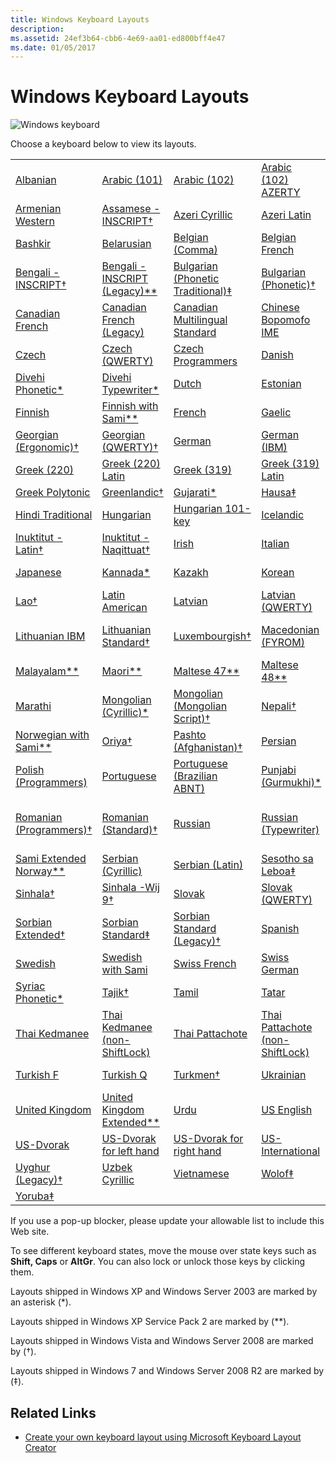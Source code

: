 ```yaml
---
title: Windows Keyboard Layouts
description: 
ms.assetid: 24ef3b64-cbb6-4e69-aa01-ed800bff4e47
ms.date: 01/05/2017
---
```


# Windows Keyboard Layouts

![Windows keyboard](https://docs.microsoft.com/media/hubs/globalization/IC381691.jpg "Windows keyboard")

Choose a keyboard below to view its layouts.
<table>
  <tr>
    <td>
      <a href="#" onclick='window.open("/globalization/keyboards/kbdal.html", "_blank", "height=130, width=347, scroll=no");'>Albanian</a>
    </td>
    <td>
      <a href="#" onclick='window.open("/globalization/keyboards/kbda1.html", "_blank", "height=130, width=347, scroll=no");'>Arabic (101)</a>
    </td>
    <td>
      <a href="#" onclick='window.open("/globalization/keyboards/kbda2.html", "_blank", "height=130, width=347, scroll=no");'>Arabic (102)</a>
    </td>
    <td>
      <a href="#" onclick='window.open("/globalization/keyboards/kbda3.html", "_blank", "height=130, width=347, scroll=no");'>Arabic (102) AZERTY</a>
    </td>
    <td>
      <a href="#" onclick='window.open("/globalization/keyboards/kbdarme.html", "_blank", "height=130, width=347, scroll=no");'>Armenian Eastern</a>
    </td>
  </tr>
  <tr>
    <td>
      <a href="#" onclick='window.open("/globalization/keyboards/kbdarmw.html", "_blank", "height=130, width=347, scroll=no");'>Armenian Western</a>
    </td>
    <td>
      <a href="#" onclick='window.open("/globalization/keyboards/kbdinasa.html", "_blank", "height=130, width=347, scroll=no");'>Assamese - INSCRIPT†</a>
    </td>
    <td>
      <a href="#" onclick='window.open("/globalization/keyboards/kbdaze.html", "_blank", "height=130, width=347, scroll=no");'>Azeri Cyrillic</a>
    </td>
    <td>
      <a href="#" onclick='window.open("/globalization/keyboards/kbdazel.html", "_blank", "height=130, width=347, scroll=no");'>Azeri Latin</a>
    </td>
    <td>
      <a href="#" onclick='window.open("/globalization/keyboards/kbdbash.html", "_blank", "height=130, width=347, scroll=no");'>Bashkir†</a>
    </td>
  </tr>
  <tr>
    <td>
      <a href="#" onclick='window.open("/globalization/keyboards/kbdbhc.html", "_blank", "height=130, width=347, scroll=no");'>Bashkir</a>
    </td>
    <td>
      <a href="#" onclick='window.open("/globalization/keyboards/kbdblr.html", "_blank", "height=130, width=347, scroll=no");'>Belarusian</a>
    </td>
    <td>
      <a href="#" onclick='window.open("/globalization/keyboards/kbdbene.html", "_blank", "height=130, width=347, scroll=no");'>Belgian (Comma)</a>
    </td>
    <td>
      <a href="#" onclick='window.open("/globalization/keyboards/kbdbe.html", "_blank", "height=130, width=347, scroll=no");'>Belgian French</a>
    </td>
    <td>
      <a href="#" onclick='window.open("/globalization/keyboards/kbdinben.html", "_blank", "height=130, width=347, scroll=no");'>Bengali</a>
    </td>
  </tr>
  <tr>
    <td>
      <a href="#" onclick='window.open("/globalization/keyboards/kbdinbe1.html", "_blank", "height=130, width=347, scroll=no");'>Bengali - INSCRIPT†</a>
    </td>
    <td>
      <a href="#" onclick='window.open("/globalization/keyboards/kbdinbe1.html", "_blank", "height=130, width=347, scroll=no");'>Bengali - INSCRIPT (Legacy)**</a>
    </td>
    <td>
      <a href="#" onclick='window.open("/globalization/keyboards/kbdbgph1.html", "_blank", "height=130, width=347, scroll=no");'>Bulgarian (Phonetic Traditional)‡</a>
    </td>
    <td>
      <a href="#" onclick='window.open("/globalization/keyboards/kbdbgph.html", "_blank", "height=130, width=347, scroll=no");'>Bulgarian (Phonetic)†</a>
    </td>
    <td>
      <a href="#" onclick='window.open("/globalization/keyboards/kbdbu.html", "_blank", "height=130, width=347, scroll=no");'>Bulgarian (Typewriter)†</a>
    </td>
  </tr>
  <tr>
    <td>
      <a href="#" onclick='window.open("/globalization/keyboards/kbdca.html", "_blank", "height=130, width=347, scroll=no");'>Canadian French</a>
    </td>
    <td>
      <a href="#" onclick='window.open("/globalization/keyboards/kbdfc.html", "_blank", "height=130, width=347, scroll=no");'>Canadian French (Legacy)</a>
    </td>
    <td>
      <a href="#" onclick='window.open("/globalization/keyboards/kbdcan.html", "_blank", "height=130, width=347, scroll=no");'>Canadian Multilingual Standard</a>
    </td>
    <td>
      <a href="#" onclick='window.open("/globalization/keyboards/kbdTCBO.html", "_blank", "height=130, width=347, scroll=no");'>Chinese Bopomofo IME</a>
    </td>
    <td>
      <a href="#" onclick='window.open("/globalization/keyboards/kbdTCCJ.html", "_blank", "height=130, width=347, scroll=no");'>Chinese ChaJei IME</a>
    </td>
  </tr>
  <tr>
    <td>
      <a href="#" onclick='window.open("/globalization/keyboards/kbdcz.html", "_blank", "height=130, width=347, scroll=no");'>Czech</a>
    </td>
    <td>
      <a href="#" onclick='window.open("/globalization/keyboards/kbdcz1.html", "_blank", "height=130, width=347, scroll=no");'>Czech (QWERTY)</a>
    </td>
    <td>
      <a href="#" onclick='window.open("/globalization/keyboards/kbdcz2.html", "_blank", "height=130, width=347, scroll=no");'>Czech Programmers</a>
    </td>
    <td>
      <a href="#" onclick='window.open("/globalization/keyboards/kbdda.html", "_blank", "height=130, width=347, scroll=no");'>Danish</a>
    </td>
    <td>
      <a href="#" onclick='window.open("/globalization/keyboards/kbdindev.html", "_blank", "height=130, width=347, scroll=no");'>Devanagari - INSCRIPT</a>
    </td>
  </tr>
  <tr>
    <td>
      <a href="#" onclick='window.open("/globalization/keyboards/kbddiv1.html", "_blank", "height=130, width=347, scroll=no");'>Divehi Phonetic*</a>
    </td>
    <td>
      <a href="#" onclick='window.open("/globalization/keyboards/kbddiv2.html", "_blank", "height=130, width=347, scroll=no");'>Divehi Typewriter*</a>
    </td>
    <td>
      <a href="#" onclick='window.open("/globalization/keyboards/kbdne.html", "_blank", "height=130, width=347, scroll=no");'>Dutch</a>
    </td>
    <td>
      <a href="#" onclick='window.open("/globalization/keyboards/kbdest.html", "_blank", "height=130, width=347, scroll=no");'>Estonian</a>
    </td>
    <td>
      <a href="#" onclick='window.open("/globalization/keyboards/kbdfo.html", "_blank", "height=130, width=347, scroll=no");'>Faeroese</a>
    </td>
  </tr>
  <tr>
    <td>
      <a href="#" onclick='window.open("/globalization/keyboards/kbdfi.html", "_blank", "height=130, width=347, scroll=no");'>Finnish</a>
    </td>
    <td>
      <a href="#" onclick='window.open("/globalization/keyboards/kbdfi1.html", "_blank", "height=130, width=347, scroll=no");'>Finnish with Sami**</a>
    </td>
    <td>
      <a href="#" onclick='window.open("/globalization/keyboards/kbdfr.html", "_blank", "height=130, width=347, scroll=no");'>French</a>
    </td>
    <td>
      <a href="#" onclick='window.open("/globalization/keyboards/kbdgae.html", "_blank", "height=130, width=347, scroll=no");'>Gaelic</a>
    </td>
    <td>
      <a href="#" onclick='window.open("/globalization/keyboards/kbdgeo.html", "_blank", "height=130, width=347, scroll=no");'>Georgian</a>
    </td>
  </tr>
  <tr>
    <td>
      <a href="#" onclick='window.open("/globalization/keyboards/kbdgeoer.html", "_blank", "height=130, width=347, scroll=no");'>Georgian (Ergonomic)†</a>
    </td>
    <td>
      <a href="#" onclick='window.open("/globalization/keyboards/kbdgeoqw.html", "_blank", "height=130, width=347, scroll=no");'>Georgian (QWERTY)†</a>
    </td>
    <td>
      <a href="#" onclick='window.open("/globalization/keyboards/kbdgr.html", "_blank", "height=130, width=347, scroll=no");'>German</a>
    </td>
    <td>
      <a href="#" onclick='window.open("/globalization/keyboards/kbdgr1.html", "_blank", "height=130, width=347, scroll=no");'>German (IBM)</a>
    </td>
    <td>
      <a href="#" onclick='window.open("/globalization/keyboards/kbdhe.html", "_blank", "height=130, width=347, scroll=no");'>Greek</a>
    </td>
  </tr>
  <tr>
    <td>
      <a href="#" onclick='window.open("/globalization/keyboards/kbdhe220.html", "_blank", "height=130, width=347, scroll=no");'>Greek (220)</a>
    </td>
    <td>
      <a href="#" onclick='window.open("/globalization/keyboards/kbdhela2.html", "_blank", "height=130, width=347, scroll=no");'>Greek (220) Latin</a>
    </td>
    <td>
      <a href="#" onclick='window.open("/globalization/keyboards/kbdhe319.html", "_blank", "height=130, width=347, scroll=no");'>Greek (319)</a>
    </td>
    <td>
      <a href="#" onclick='window.open("/globalization/keyboards/kbdhela3.html", "_blank", "height=130, width=347, scroll=no");'>Greek (319) Latin</a>
    </td>
    <td>
      <a href="#" onclick='window.open("/globalization/keyboards/kbdgkl.html", "_blank", "height=130, width=347, scroll=no");'>Greek Latin</a>
    </td>
  </tr>
  <tr>
    <td>
      <a href="#" onclick='window.open("/globalization/keyboards/kbdhept.html", "_blank", "height=130, width=347, scroll=no");'>Greek Polytonic</a>
    </td>
    <td>
      <a href="#" onclick='window.open("/globalization/keyboards/kbdgrlnd.html", "_blank", "height=130, width=347, scroll=no");'>Greenlandic†</a>
    </td>
    <td>
      <a href="#" onclick='window.open("/globalization/keyboards/kbdinguj.html", "_blank", "height=130, width=347, scroll=no");'>Gujarati*</a>
    </td>
    <td>
      <a href="#" onclick='window.open("/globalization/keyboards/kbdhau.html", "_blank", "height=130, width=347, scroll=no");'>Hausa‡</a>
    </td>
    <td>
      <a href="#" onclick='window.open("/globalization/keyboards/kbdheb.html", "_blank", "height=130, width=347, scroll=no");'>Hebrew</a>
    </td>
  </tr>
  <tr>
    <td>
      <a href="#" onclick='window.open("/globalization/keyboards/kbdinhin.html", "_blank", "height=130, width=347, scroll=no");'>Hindi Traditional</a>
    </td>
    <td>
      <a href="#" onclick='window.open("/globalization/keyboards/kbdhu.html", "_blank", "height=130, width=347, scroll=no");'>Hungarian</a>
    </td>
    <td>
      <a href="#" onclick='window.open("/globalization/keyboards/kbdhu1.html", "_blank", "height=130, width=347, scroll=no");'>Hungarian 101-key</a>
    </td>
    <td>
      <a href="#" onclick='window.open("/globalization/keyboards/kbdic.html", "_blank", "height=130, width=347, scroll=no");'>Icelandic</a>
    </td>
    <td>
      <a href="#" onclick='window.open("/globalization/keyboards/kbdibo.html", "_blank", "height=130, width=347, scroll=no");'>Igbo‡</a>
    </td>
  </tr>
  <tr>
    <td>
      <a href="#" onclick='window.open("/globalization/keyboards/kbdiulat.html", "_blank", "height=130, width=347, scroll=no");'>Inuktitut - Latin†</a>
    </td>
    <td>
      <a href="#" onclick='window.open("/globalization/keyboards/kbdinuk2.html", "_blank", "height=130, width=347, scroll=no");'>Inuktitut - Naqittuat†</a>
    </td>
    <td>
      <a href="#" onclick='window.open("/globalization/keyboards/kbdir.html", "_blank", "height=130, width=347, scroll=no");'>Irish</a>
    </td>
    <td>
      <a href="#" onclick='window.open("/globalization/keyboards/kbdit.html", "_blank", "height=130, width=347, scroll=no");'>Italian</a>
    </td>
    <td>
      <a href="#" onclick='window.open("/globalization/keyboards/kbdit142.html", "_blank", "height=130, width=347, scroll=no");'>Italian (142)</a>
    </td>
  </tr>
  <tr>
    <td>
      <a href="#" onclick='window.open("/globalization/keyboards/kbdJapan.html", "_blank", "height=130, width=347, scroll=no");'>Japanese</a>
    </td>
    <td>
      <a href="#" onclick='window.open("/globalization/keyboards/kbdinkan.html", "_blank", "height=130, width=347, scroll=no");'>Kannada*</a>
    </td>
    <td>
      <a href="#" onclick='window.open("/globalization/keyboards/kbdkaz.html", "_blank", "height=130, width=347, scroll=no");'>Kazakh</a>
    </td>
    <td>
      <a href="#" onclick='window.open("/globalization/keyboards/kbdKorea.html", "_blank", "height=130, width=347, scroll=no");'>Korean</a>
    </td>
    <td>
      <a href="#" onclick='window.open("/globalization/keyboards/kbdKyr.html", "_blank", "height=130, width=347, scroll=no");'>Kyrgyz (Cyrillic)*</a>
    </td>
  </tr>
  <tr>
    <td>
      <a href="#" onclick='window.open("/globalization/keyboards/kbdlao.html", "_blank", "height=130, width=347, scroll=no");'>Lao†</a>
    </td>
    <td>
      <a href="#" onclick='window.open("/globalization/keyboards/kbdla.html", "_blank", "height=130, width=347, scroll=no");'>Latin American</a>
    </td>
    <td>
      <a href="#" onclick='window.open("/globalization/keyboards/kbdlv.html", "_blank", "height=130, width=347, scroll=no");'>Latvian</a>
    </td>
    <td>
      <a href="#" onclick='window.open("/globalization/keyboards/kbdlv1.html", "_blank", "height=130, width=347, scroll=no");'>Latvian (QWERTY)</a>
    </td>
    <td>
      <a href="#" onclick='window.open("/globalization/keyboards/kbdlt1.html", "_blank", "height=130, width=347, scroll=no");'>Lithuanian</a>
    </td>
  </tr>
  <tr>
    <td>
      <a href="#" onclick='window.open("/globalization/keyboards/kbdlt.html", "_blank", "height=130, width=347, scroll=no");'>Lithuanian IBM</a>
    </td>
    <td>
      <a href="#" onclick='window.open("/globalization/keyboards/kbdlt2.html", "_blank", "height=130, width=347, scroll=no");'>Lithuanian Standard†</a>
    </td>
    <td>
      <a href="#" onclick='window.open("/globalization/keyboards/kbdsf.html", "_blank", "height=130, width=347, scroll=no");'>Luxembourgish†</a>
    </td>
    <td>
      <a href="#" onclick='window.open("/globalization/keyboards/kbdmac.html", "_blank", "height=130, width=347, scroll=no");'>Macedonian (FYROM)</a>
    </td>
    <td>
      <a href="#" onclick='window.open("/globalization/keyboards/kbdmacst.html", "_blank", "height=130, width=347, scroll=no");'>Macedonian (FYROM) - Standard†</a>
    </td>
  </tr>
  <tr>
    <td>
      <a href="#" onclick='window.open("/globalization/keyboards/kbdinmal.html", "_blank", "height=130, width=347, scroll=no");'>Malayalam**</a>
    </td>
    <td>
      <a href="#" onclick='window.open("/globalization/keyboards/kbdmaori.html", "_blank", "height=130, width=347, scroll=no");'>Maori**</a>
    </td>
    <td>
      <a href="#" onclick='window.open("/globalization/keyboards/kbdmlt47.html", "_blank", "height=130, width=347, scroll=no");'>Maltese 47**</a>
    </td>
    <td>
      <a href="#" onclick='window.open("/globalization/keyboards/kbdmlt48.html", "_blank", "height=130, width=347, scroll=no");'>Maltese 48**</a>
    </td>
    <td>
      <a href="#" onclick='window.open("/globalization/keyboards/kbdmaori.html", "_blank", "height=130, width=347, scroll=no");'>Maori†</a>
    </td>
  </tr>
  <tr>
    <td>
      <a href="#" onclick='window.open("/globalization/keyboards/kbdinmar.html", "_blank", "height=130, width=347, scroll=no");'>Marathi</a>
    </td>
    <td>
      <a href="#" onclick='window.open("/globalization/keyboards/kbdmon.html", "_blank", "height=130, width=347, scroll=no");'>Mongolian (Cyrillic)*</a>
    </td>
    <td>
      <a href="#" onclick='window.open("/globalization/keyboards/kbdmonmo.html", "_blank", "height=130, width=347, scroll=no");'>Mongolian (Mongolian Script)†</a>
    </td>
    <td>
      <a href="#" onclick='window.open("/globalization/keyboards/kbdnepr.html", "_blank", "height=130, width=347, scroll=no");'>Nepali†</a>
    </td>
    <td>
      <a href="#" onclick='window.open("/globalization/keyboards/kbdno.html", "_blank", "height=130, width=347, scroll=no");'>Norwegian</a>
    </td>
  </tr>
  <tr>
    <td>
      <a href="#" onclick='window.open("/globalization/keyboards/kbdno1.html", "_blank", "height=130, width=347, scroll=no");'>Norwegian with Sami**</a>
    </td>
    <td>
      <a href="#" onclick='window.open("/globalization/keyboards/kbdinori.html", "_blank", "height=130, width=347, scroll=no");'>Oriya†</a>
    </td>
    <td>
      <a href="#" onclick='window.open("/globalization/keyboards/kbdpash.html", "_blank", "height=130, width=347, scroll=no");'>Pashto (Afghanistan)†</a>
    </td>
    <td>
      <a href="#" onclick='window.open("/globalization/keyboards/kbdfa.html", "_blank", "height=130, width=347, scroll=no");'>Persian</a>
    </td>
    <td>
      <a href="#" onclick='window.open("/globalization/keyboards/kbdpl.html", "_blank", "height=130, width=347, scroll=no");'>Polish (214)</a>
    </td>
  </tr>
  <tr>
    <td>
      <a href="#" onclick='window.open("/globalization/keyboards/kbdpl1.html", "_blank", "height=130, width=347, scroll=no");'>Polish (Programmers)</a>
    </td>
    <td>
      <a href="#" onclick='window.open("/globalization/keyboards/kbdpo.html", "_blank", "height=130, width=347, scroll=no");'>Portuguese</a>
    </td>
    <td>
      <a href="#" onclick='window.open("/globalization/keyboards/kbdbr.html", "_blank", "height=130, width=347, scroll=no");'>Portuguese (Brazilian ABNT)</a>
    </td>
    <td>
      <a href="#" onclick='window.open("/globalization/keyboards/kbdinpun.html", "_blank", "height=130, width=347, scroll=no");'>Punjabi (Gurmukhi)*</a>
    </td>
    <td>
      <a href="#" onclick='window.open("/globalization/keyboards/kbdro.html", "_blank", "height=130, width=347, scroll=no");'>Romanian (Legacy)</a>
    </td>
  </tr>
  <tr>
    <td>
      <a href="#" onclick='window.open("/globalization/keyboards/kbdropr.html", "_blank", "height=130, width=347, scroll=no");'>Romanian (Programmers)†</a>
    </td>
    <td>
      <a href="#" onclick='window.open("/globalization/keyboards/kbdrost.html", "_blank", "height=130, width=347, scroll=no");'>Romanian (Standard)†</a>
    </td>
    <td>
      <a href="#" onclick='window.open("/globalization/keyboards/kbdru.html", "_blank", "height=130, width=347, scroll=no");'>Russian</a>
    </td>
    <td>
      <a href="#" onclick='window.open("/globalization/keyboards/kbdru1.html", "_blank", "height=130, width=347, scroll=no");'>Russian (Typewriter)</a>
    </td>
    <td>
      <a href="#" onclick='window.open("/globalization/keyboards/kbdsmsfi.html", "_blank", "height=130, width=347, scroll=no");'>Sami Extended Finland-Sweden**</a>
    </td>
  </tr>
  <tr>
    <td>
      <a href="#" onclick='window.open("/globalization/keyboards/kbdsmsno.html", "_blank", "height=130, width=347, scroll=no");'>Sami Extended Norway**</a>
    </td>
    <td>
      <a href="#" onclick='window.open("/globalization/keyboards/kbdycc.html", "_blank", "height=130, width=347, scroll=no");'>Serbian (Cyrillic)</a>
    </td>
    <td>
      <a href="#" onclick='window.open("/globalization/keyboards/kbdycl.html", "_blank", "height=130, width=347, scroll=no");'>Serbian (Latin)</a>
    </td>
    <td>
      <a href="#" onclick='window.open("/globalization/keyboards/kbdnso1.html", "_blank", "height=130, width=347, scroll=no");'>Sesotho sa Leboa‡</a>
    </td>
    <td>
      <a href="#" onclick='window.open("/globalization/keyboards/kbdnso.html", "_blank", "height=130, width=347, scroll=no");'>Setawana‡</a>
    </td>
  </tr>
  <tr>
    <td>
      <a href="#" onclick='window.open("/globalization/keyboards/kbdsn1.html", "_blank", "height=130, width=347, scroll=no");'>Sinhala†</a>
    </td>
    <td>
      <a href="#" onclick='window.open("/globalization/keyboards/kbdsw09.html", "_blank", "height=130, width=347, scroll=no");'>Sinhala -Wij 9†</a>
    </td>
    <td>
      <a href="#" onclick='window.open("/globalization/keyboards/kbdsl.html", "_blank", "height=130, width=347, scroll=no");'>Slovak</a>
    </td>
    <td>
      <a href="#" onclick='window.open("/globalization/keyboards/kbdsl1.html", "_blank", "height=130, width=347, scroll=no");'>Slovak (QWERTY)</a>
    </td>
    <td>
      <a href="#" onclick='window.open("/globalization/keyboards/kbdcr.html", "_blank", "height=130, width=347, scroll=no");'>Slovenian</a>
    </td>
  </tr>
  <tr>
    <td>
      <a href="#" onclick='window.open("/globalization/keyboards/kbdsorex.html", "_blank", "height=130, width=347, scroll=no");'>Sorbian Extended†</a>
    </td>
    <td>
      <a href="#" onclick='window.open("/globalization/keyboards/kbdsors1.html", "_blank", "height=130, width=347, scroll=no");'>Sorbian Standard‡</a>
    </td>
    <td>
      <a href="#" onclick='window.open("/globalization/keyboards/kbdsorst.html", "_blank", "height=130, width=347, scroll=no");'>Sorbian Standard (Legacy)†</a>
    </td>
    <td>
      <a href="#" onclick='window.open("/globalization/keyboards/kbdsp.html", "_blank", "height=130, width=347, scroll=no");'>Spanish</a>
    </td>
    <td>
      <a href="#" onclick='window.open("/globalization/keyboards/kbdes.html", "_blank", "height=130, width=347, scroll=no");'>Spanish Variation</a>
    </td>
  </tr>
  <tr>
    <td>
      <a href="#" onclick='window.open("/globalization/keyboards/kbdsw.html", "_blank", "height=130, width=347, scroll=no");'>Swedish</a>
    </td>
    <td>
      <a href="#" onclick='window.open("/globalization/keyboards/kbdsw1.html", "_blank", "height=130, width=347, scroll=no");'>Swedish with Sami</a>
    </td>
    <td>
      <a href="#" onclick='window.open("/globalization/keyboards/kbdsf.html", "_blank", "height=130, width=347, scroll=no");'>Swiss French</a>
    </td>
    <td>
      <a href="#" onclick='window.open("/globalization/keyboards/kbdsg.html", "_blank", "height=130, width=347, scroll=no");'>Swiss German</a>
    </td>
    <td>
      <a href="#" onclick='window.open("/globalization/keyboards/kbdsyr1.html", "_blank", "height=130, width=347, scroll=no");'>Syriac Standard*</a>
    </td>
  </tr>
  <tr>
    <td>
      <a href="#" onclick='window.open("/globalization/keyboards/kbdsyr2.html", "_blank", "height=130, width=347, scroll=no");'>Syriac Phonetic*</a>
    </td>
    <td>
      <a href="#" onclick='window.open("/globalization/keyboards/kbdtajik.html", "_blank", "height=130, width=347, scroll=no");'>Tajik†</a>
    </td>
    <td>
      <a href="#" onclick='window.open("/globalization/keyboards/kbdintam.html", "_blank", "height=130, width=347, scroll=no");'>Tamil</a>
    </td>
    <td>
      <a href="#" onclick='window.open("/globalization/keyboards/kbdtat.html", "_blank", "height=130, width=347, scroll=no");'>Tatar</a>
    </td>
    <td>
      <a href="#" onclick='window.open("/globalization/keyboards/kbdintel.html", "_blank", "height=130, width=347, scroll=no");'>Telugu*</a>
    </td>
  </tr>
  <tr>
    <td>
      <a href="#" onclick='window.open("/globalization/keyboards/kbdth0.html", "_blank", "height=130, width=347, scroll=no");'>Thai Kedmanee</a>
    </td>
    <td>
      <a href="#" onclick='window.open("/globalization/keyboards/kbdth2.html", "_blank", "height=130, width=347, scroll=no");'>Thai Kedmanee (non-ShiftLock)</a>
    </td>
    <td>
      <a href="#" onclick='window.open("/globalization/keyboards/kbdth1.html", "_blank", "height=130, width=347, scroll=no");'>Thai Pattachote</a>
    </td>
    <td>
      <a href="#" onclick='window.open("/globalization/keyboards/kbdth3.html", "_blank", "height=130, width=347, scroll=no");'>Thai Pattachote (non-ShiftLock)</a>
    </td>
    <td>
      <a href="#" onclick='window.open("/globalization/keyboards/kbdtiprc.html", "_blank", "height=130, width=347, scroll=no");'>Tibetan (PRC)‡</a>
    </td>
  </tr>
  <tr>
    <td>
      <a href="#" onclick='window.open("/globalization/keyboards/kbdtuf.html", "_blank", "height=130, width=347, scroll=no");'>Turkish F</a>
    </td>
    <td>
      <a href="#" onclick='window.open("/globalization/keyboards/kbdtuq.html", "_blank", "height=130, width=347, scroll=no");'>Turkish Q</a>
    </td>
    <td>
      <a href="#" onclick='window.open("/globalization/keyboards/kbdturme.html", "_blank", "height=130, width=347, scroll=no");'>Turkmen†</a>
    </td>
    <td>
      <a href="#" onclick='window.open("/globalization/keyboards/kbdur.html", "_blank", "height=130, width=347, scroll=no");'>Ukrainian</a>
    </td>
    <td>
      <a href="#" onclick='window.open("/globalization/keyboards/kbdur1.html", "_blank", "height=130, width=347, scroll=no");'>Ukrainian (Enhanced)†</a>
    </td>
  </tr>
  <tr>
    <td>
      <a href="#" onclick='window.open("/globalization/keyboards/kbduk.html", "_blank", "height=130, width=347, scroll=no");'>United Kingdom</a>
    </td>
    <td>
      <a href="#" onclick='window.open("/globalization/keyboards/kbdukx.html", "_blank", "height=130, width=347, scroll=no");'>United Kingdom Extended**</a>
    </td>
    <td>
      <a href="#" onclick='window.open("/globalization/keyboards/kbdurdu.html", "_blank", "height=130, width=347, scroll=no");'>Urdu</a>
    </td>
    <td>
      <a href="#" onclick='window.open("/globalization/keyboards/kbdus.html", "_blank", "height=130, width=347, scroll=no");'>US English</a>
    </td>
    <td>
      <a href="#" onclick='window.open("/globalization/keyboards/kbdusa.html", "_blank", "height=130, width=347, scroll=no");'>US English (IBM Arabic 238_L)</a>
    </td>
  </tr>
  <tr>
    <td>
      <a href="#" onclick='window.open("/globalization/keyboards/kbddv.html", "_blank", "height=130, width=347, scroll=no");'>US-Dvorak</a>
    </td>
    <td>
      <a href="#" onclick='window.open("/globalization/keyboards/kbdusl.html", "_blank", "height=130, width=347, scroll=no");'>US-Dvorak for left hand</a>
    </td>
    <td>
      <a href="#" onclick='window.open("/globalization/keyboards/kbdusr.html", "_blank", "height=130, width=347, scroll=no");'>US-Dvorak for right hand</a>
    </td>
    <td>
      <a href="#" onclick='window.open("/globalization/keyboards/kbdusx.html", "_blank", "height=130, width=347, scroll=no");'>US-International</a>
    </td>
    <td>
      <a href="#" onclick='window.open("/globalization/keyboards/kbdughr1.html", "_blank", "height=130, width=347, scroll=no");'>Uyghur‡</a>
    </td>
  </tr>
  <tr>
    <td>
      <a href="#" onclick='window.open("/globalization/keyboards/kbdughr.html", "_blank", "height=130, width=347, scroll=no");'>Uyghur (Legacy)†</a>
    </td>
    <td>
      <a href="#" onclick='window.open("/globalization/keyboards/kbduzb.html", "_blank", "height=130, width=347, scroll=no");'>Uzbek Cyrillic</a>
    </td>
    <td>
      <a href="#" onclick='window.open("/globalization/keyboards/kbdvntc.html", "_blank", "height=130, width=347, scroll=no");'>Vietnamese</a>
    </td>
    <td>
      <a href="#" onclick='window.open("/globalization/keyboards/kbdwol.html", "_blank", "height=130, width=347, scroll=no");'>Wolof‡</a>
    </td>
    <td>
      <a href="#" onclick='window.open("/globalization/keyboards/kbdyak.html", "_blank", "height=130, width=347, scroll=no");'>Yakut‡</a>
    </td>
  </tr>
  <tr>
    <td>
      <a href="#" onclick='window.open("/globalization/keyboards/kbdyba.html", "_blank", "height=130, width=347, scroll=no");'>Yoruba‡</a>
    </td>
    <td></td>
    <td></td>
    <td></td>
    <td></td>
  </tr>
</table>

If you use a pop-up blocker, please update your allowable list to include this Web site.

To see different keyboard states, move the mouse over state keys such as **Shift, Caps** or **AltGr**. You can also lock or unlock those keys by clicking them.

Layouts shipped in Windows XP and Windows Server 2003 are marked by an asterisk (\*).

Layouts shipped in Windows XP Service Pack 2 are marked by (\*\*).

Layouts shipped in Windows Vista and Windows Server 2008 are marked by (†).

Layouts shipped in Windows 7 and Windows Server 2008 R2 are marked by (‡).

## Related Links

- [Create your own keyboard layout using Microsoft Keyboard Layout Creator](https://msdn.microsoft.com/goglobal/bb964665.aspx "Create your own keyboard layout using Microsoft Keyboard Layout Creator")